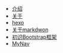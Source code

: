 <!-- docs/_sidebar.md -->
<!-- 定制侧边栏 -->

* [介绍](zh-cn/mai)
* [关于](zh-cn/note/vuepress-Or-docsify.md)
* [hexo](zh-cn/note/hexo-快速、简洁且高效的博客框架.md)
* [关于markdwon](zh-cn/note/关于-MarkDwon-语法.md)
* [初识Bootstrap框架](zh-cn/note/初识Bootstrap框架.md)
* [MyNav](zh-cn/note/MyNav.md)





